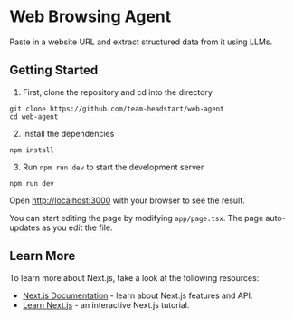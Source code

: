 # Web Browsing Agent

Paste in a website URL and extract structured data from it using LLMs.

## Getting Started

1. First, clone the repository and cd into the directory
```
git clone https://github.com/team-headstart/web-agent
cd web-agent
```

2. Install the dependencies
```
npm install
```

3. Run `npm run dev` to start the development server
```
npm run dev
```

Open [http://localhost:3000](http://localhost:3000) with your browser to see the result.

You can start editing the page by modifying `app/page.tsx`. The page auto-updates as you edit the file.


## Learn More

To learn more about Next.js, take a look at the following resources:

- [Next.js Documentation](https://nextjs.org/docs) - learn about Next.js features and API.
- [Learn Next.js](https://nextjs.org/learn) - an interactive Next.js tutorial.